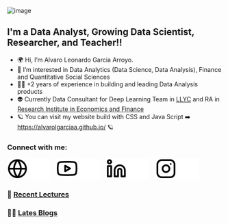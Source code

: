 
![image](https://user-images.githubusercontent.com/83801351/162625407-1522c9fb-6a67-481f-9ad0-509cd9c8c724.png)
## I'm a Data Analyst, Growing Data Scientist, Researcher, and Teacher!!

- 🌍 Hi, I’m Alvaro Leonardo Garcia Arroyo.
- 🚀 I’m interested in Data Analytics (Data Science, Data Analysis), Finance and Quantitative Social Sciences
- 👨‍🚀 +2 years of experience in building and leading Data Analysis products
- 👽 Currently Data Consultant for Deep Learning Team in [LLYC](https://www.llorenteycuenca.com/) and RA in [Research Institute in Economics and Finance](https://ri-ef.com/research-assistant/)
- 🪐 You can visit my website build with CSS and Java Script ➡️ https://alvarolgarciaa.github.io/ 🪐


### Connect with me:
[![website](https://raw.githubusercontent.com/codeSTACKr/codeSTACKr/c83fc14c8d0c15c6a1c82503b25d206e1cc33f9a/img/globe-light.svg)](https://alvarolgarciaa.github.io/)
[![website](https://raw.githubusercontent.com/codeSTACKr/codeSTACKr/c83fc14c8d0c15c6a1c82503b25d206e1cc33f9a/img/globe-dark.svg)](https://alvarolgarciaa.github.io/)
&nbsp;&nbsp;
[![website](https://raw.githubusercontent.com/codeSTACKr/codeSTACKr/c83fc14c8d0c15c6a1c82503b25d206e1cc33f9a/img/youtube-light.svg)](https://www.youtube.com/channel/UCu8KzvYKMLjLOI_hbO-aNpg#gh-light-mode-only)
[![website](https://raw.githubusercontent.com/codeSTACKr/codeSTACKr/c83fc14c8d0c15c6a1c82503b25d206e1cc33f9a/img/youtube-dark.svg)](https://www.youtube.com/channel/UCu8KzvYKMLjLOI_hbO-aNpg#gh-dark-mode-only)
&nbsp;&nbsp;
[![website](https://raw.githubusercontent.com/codeSTACKr/codeSTACKr/c83fc14c8d0c15c6a1c82503b25d206e1cc33f9a/img/linkedin-light.svg)](https://linkedin.com/in/%c3%a1lvarogarc%c3%ada#gh-light-mode-only)
[![website](https://raw.githubusercontent.com/codeSTACKr/codeSTACKr/c83fc14c8d0c15c6a1c82503b25d206e1cc33f9a/img/linkedin-dark.svg)](https://linkedin.com/in/%c3%a1lvarogarc%c3%ada#gh-dark-mode-only)
&nbsp;&nbsp;
[![website](https://raw.githubusercontent.com/codeSTACKr/codeSTACKr/c83fc14c8d0c15c6a1c82503b25d206e1cc33f9a/img/instagram-light.svg)](https://www.instagram.com/alvar_____ogarcia#gh-light-mode-only)
[![website](https://raw.githubusercontent.com/codeSTACKr/codeSTACKr/c83fc14c8d0c15c6a1c82503b25d206e1cc33f9a/img/instagram-dark.svg)](https://www.instagram.com/alvar_____ogarcia#gh-dark-mode-only)


### 🚀 [Recent Lectures](https://alvarolgarciaa.github.io/lectures)

### 🧑‍🚀 [Lates Blogs](https://alvarolgarciaa.github.io/blogs)


<!---
AlvaroLGarciaA/AlvaroLGarciaA is a ✨ special ✨ repository because its `README.md` (this file) appears on your GitHub profile.
You can click the Preview link to take a look at your changes.
--->
